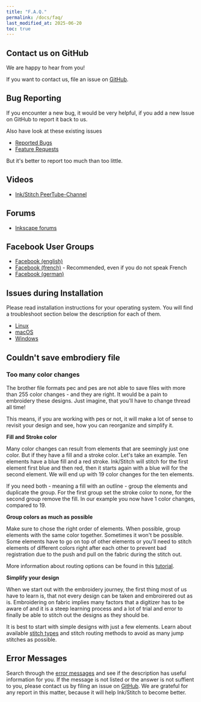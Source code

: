 ```yaml
---
title: "F.A.Q."
permalink: /docs/faq/
last_modified_at: 2025-06-20
toc: true
---
```

## Contact us on GitHub

We are happy to hear from you!

If you want to contact us, file an issue on [GitHub](https://github.com/inkstitch/inkstitch/issues).

## Bug Reporting

If you encounter a new bug, it would be very helpful, if you add a new Issue on GitHub to report it back to us.

Also have look at these existing issues

* [Reported Bugs](https://github.com/inkstitch/inkstitch/issues?q=is%3Aissue+is%3Aopen+label%3Abug)
* [Feature Requests](https://github.com/inkstitch/inkstitch/issues?q=is%3Aissue+is%3Aopen+label%3A%22feature+request%22)

But it's better to report too much than too little.

## Videos

* [Ink/Stitch PeerTube-Channel](https://www.diode.zone/a/inkstitch)

## Forums

* [Inkscape forums](https://inkscape.org/forums/embroidery/)

## Facebook User Groups

* [Facebook (english)](https://www.facebook.com/groups/inkstitch/)
* [Facebook (french)](https://www.facebook.com/groups/inkstitchfrance/) - Recommended, even if you do not speak French
* [Facebook (german)](https://www.facebook.com/groups/inkstitchdeutsch/)

## Issues during Installation

Please read installation instructions for your operating system.
You will find a troubleshoot section below the description for each of them.

* <i class="fab fa-linux"></i> [Linux](/docs/install-linux/)
* <i class="fab fa-apple"></i> [macOS](/docs/install-macos/)
* <i class="fab fa-windows"></i> [Windows](/docs/install-windows/)

## Couldn't save embrodiery file

### Too many color changes

The brother file formats pec and pes are not able to save files with more than 255 color changes - and they are right.
It would be a pain to embroidery these designs. Just imagine, that you'll have to change thread all time!

This means, if you are working with pes or not, it will make a lot of sense to revisit your design and see, how you can reorganize and simplify it.

**Fill and Stroke color**

Many color changes can result from elements that are seemingly just one color. But if they have a fill and a stroke color.
Let's take an example. Ten elements have a blue fill and a red stroke. Ink/Stitch will stitch for the first element first blue and then red,
then it starts again with a blue will for the second element. We will end up with 19 color changes for the ten elements.

If you need both - meaning a fill with an outline - group the elements and duplicate the group. For the first group set the stroke color to none, for the second group
remove the fill. In our example you now have 1 color changes, compared to 19.

**Group colors as much as possible**

Make sure to chose the right order of elements. When possible, group elements with the same color together. Sometimes it won't be possible.
Some elements have to go on top of other elements or you'll need to stitch elements of different colors right after each other to prevent bad registration due to
the push and pull on the fabric during the stitch out.

More information about routing options can be found in this [tutorial](/tutorials/routing/).

**Simplify your design**

When we start out with the embroidery journey, the first thing most of us have to learn is, that not every design can be taken and embroirered out as is.
Embroidering on fabric implies many factors that a digitizer has to be aware of and it is a steep learning process and a lot of trial and error to finally be
able to stitch out the designs as they should be.

It is best to start with simple designs with just a few elements.
Learn about available [stitch types](/docs/stitch-library/) and stitch routing methods to avoid as many jump stitches as possible.

## Error Messages

Search through the [error messages](/docs/error-messages) and see if the description has useful information for you. If the message is not listed or the answer is not suffient to you, please contact us by filing an issue on [GitHub](https://github.com/inkstitch/inkstitch/issues). We are grateful for any report in this matter, because it will help Ink/Stitch to become better.
